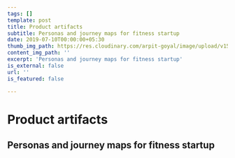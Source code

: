 ```yaml
---
tags: []
template: post
title: Product artifacts
subtitle: Personas and journey maps for fitness startup
date: 2019-07-10T00:00:00+05:30
thumb_img_path: https://res.cloudinary.com/arpit-goyal/image/upload/v1562772588/4.jpg
content_img_path: ''
excerpt: 'Personas and journey maps for fitness startup'
is_external: false
url: ''
is_featured: false

---
```

# Product artifacts

## Personas and journey maps for fitness startup